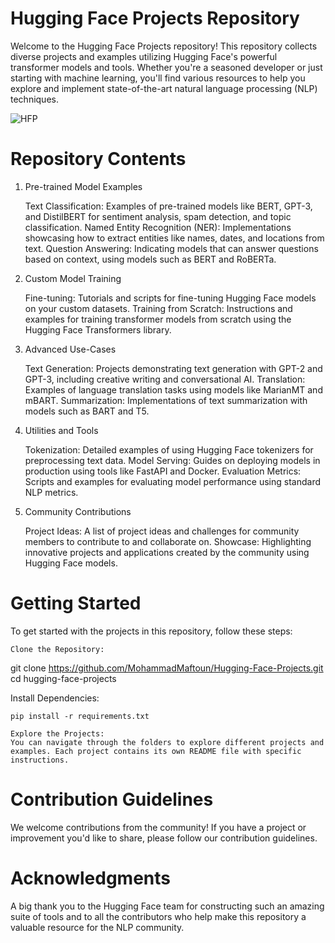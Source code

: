 # Hugging Face Projects Repository
Welcome to the Hugging Face Projects repository! This repository collects diverse projects and examples utilizing Hugging Face's powerful transformer models and tools. Whether you're a seasoned developer or just starting with machine learning, you'll find various resources to help you explore and implement state-of-the-art natural language processing (NLP) techniques.

![HFP](https://huggingface.co/spaces/huggingface-projects/README/resolve/main/banner.png)

# Repository Contents
1. Pre-trained Model Examples

    Text Classification: Examples of pre-trained models like BERT, GPT-3, and DistilBERT for sentiment analysis, spam detection, and topic classification.
    Named Entity Recognition (NER): Implementations showcasing how to extract entities like names, dates, and locations from text.
    Question Answering: Indicating models that can answer questions based on context, using models such as BERT and RoBERTa.

2. Custom Model Training

    Fine-tuning: Tutorials and scripts for fine-tuning Hugging Face models on your custom datasets.
    Training from Scratch: Instructions and examples for training transformer models from scratch using the Hugging Face Transformers library.

3. Advanced Use-Cases

    Text Generation: Projects demonstrating text generation with GPT-2 and GPT-3, including creative writing and conversational AI.
    Translation: Examples of language translation tasks using models like MarianMT and mBART.
    Summarization: Implementations of text summarization with models such as BART and T5.

4. Utilities and Tools

    Tokenization: Detailed examples of using Hugging Face tokenizers for preprocessing text data.
    Model Serving: Guides on deploying models in production using tools like FastAPI and Docker.
    Evaluation Metrics: Scripts and examples for evaluating model performance using standard NLP metrics.

5. Community Contributions

    Project Ideas: A list of project ideas and challenges for community members to contribute to and collaborate on.
    Showcase: Highlighting innovative projects and applications created by the community using Hugging Face models.

# Getting Started

To get started with the projects in this repository, follow these steps:

    Clone the Repository:

git clone https://github.com/MohammadMaftoun/Hugging-Face-Projects.git
cd hugging-face-projects

Install Dependencies:

    pip install -r requirements.txt

    Explore the Projects:
    You can navigate through the folders to explore different projects and examples. Each project contains its own README file with specific instructions.

# Contribution Guidelines

We welcome contributions from the community! If you have a project or improvement you'd like to share, please follow our contribution guidelines.

# Acknowledgments

A big thank you to the Hugging Face team for constructing such an amazing suite of tools and to all the contributors who help make this repository a valuable resource for the NLP community.
